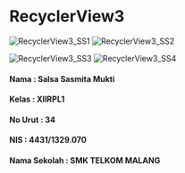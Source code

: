 # RecyclerView3

![RecyclerView3_SS1](https://salsasasmita.files.wordpress.com/2016/11/recyclerview3_ss1.png?w=257&h=377)
![RecyclerView3_SS2](https://salsasasmita.files.wordpress.com/2016/11/recyclerview3_ss2.png?w=257&h=377)

![RecyclerView3_SS3](https://salsasasmita.files.wordpress.com/2016/11/recyclerview3_ss3.png?w=257&h=377)
![RecyclerView3_SS4](https://salsasasmita.files.wordpress.com/2016/11/recyclerview3_ss4.png?w=257&h=377)

#### Nama : Salsa Sasmita Mukti
#### Kelas : XIIRPL1
#### No Urut : 34
#### NIS : 4431/1329.070
#### Nama Sekolah : SMK TELKOM MALANG
